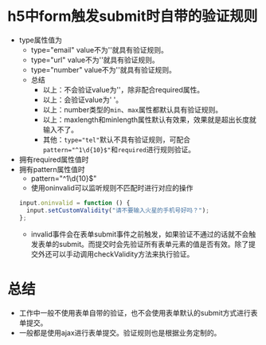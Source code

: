 # h5中form触发submit时自带的验证规则
* type属性值为
    - type="email" value不为''就具有验证规则。
    - type="url" value不为''就具有验证规则。
    - type="number" value不为''就具有验证规则。
    - 总结
        - 以上：不会验证value为''，除非配合required属性。
        - 以上：会验证value为'  '。
        - 以上：number类型的```min```、```max```属性都默认具有验证规则。
        - 以上：maxlength和minlength属性默认有效果，效果就是超出长度就输入不了。
        - 其他：```type="tel"```默认不具有验证规则，可配合```pattern="^1\d{10}$"```和```required```进行规则验证。
* 拥有required属性值时
* 拥有pattern属性值时
    - pattern="^1\d{10}$"
    - 使用oninvalid可以监听规则不匹配时进行对应的操作
    ```javascript
    input.oninvalid = function () {
      input.setCustomValidity("请不要输入火星的手机号好吗？");
    };
    ```
    - invalid事件会在表单submit事件之前触发，如果验证不通过的话就不会触发表单的submit。而提交时会先验证所有表单元素的值是否有效。除了提交外还可以手动调用checkValidity方法来执行验证。

# 总结
* 工作中一般不使用表单自带的验证，也不会使用表单默认的submit方式进行表单提交。
* 一般都是使用ajax进行表单提交。验证规则也是根据业务定制的。
